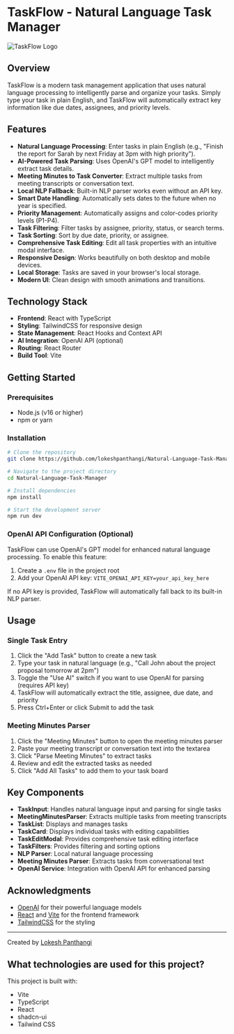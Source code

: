 # TaskFlow - Natural Language Task Manager

![TaskFlow Logo](https://github.com/lokeshpanthangi/Natural-Language-Task-Manager/blob/main/public/taskflow-logo.png)

## Overview

TaskFlow is a modern task management application that uses natural language processing to intelligently parse and organize your tasks. Simply type your task in plain English, and TaskFlow will automatically extract key information like due dates, assignees, and priority levels.

## Features

- **Natural Language Processing**: Enter tasks in plain English (e.g., "Finish the report for Sarah by next Friday at 3pm with high priority").
- **AI-Powered Task Parsing**: Uses OpenAI's GPT model to intelligently extract task details.
- **Meeting Minutes to Task Converter**: Extract multiple tasks from meeting transcripts or conversation text.
- **Local NLP Fallback**: Built-in NLP parser works even without an API key.
- **Smart Date Handling**: Automatically sets dates to the future when no year is specified.
- **Priority Management**: Automatically assigns and color-codes priority levels (P1-P4).
- **Task Filtering**: Filter tasks by assignee, priority, status, or search terms.
- **Task Sorting**: Sort by due date, priority, or assignee.
- **Comprehensive Task Editing**: Edit all task properties with an intuitive modal interface.
- **Responsive Design**: Works beautifully on both desktop and mobile devices.
- **Local Storage**: Tasks are saved in your browser's local storage.
- **Modern UI**: Clean design with smooth animations and transitions.

## Technology Stack

- **Frontend**: React with TypeScript
- **Styling**: TailwindCSS for responsive design
- **State Management**: React Hooks and Context API
- **AI Integration**: OpenAI API (optional)
- **Routing**: React Router
- **Build Tool**: Vite

## Getting Started

### Prerequisites

- Node.js (v16 or higher)
- npm or yarn

### Installation

```bash
# Clone the repository
git clone https://github.com/lokeshpanthangi/Natural-Language-Task-Manager.git

# Navigate to the project directory
cd Natural-Language-Task-Manager

# Install dependencies
npm install

# Start the development server
npm run dev
```

### OpenAI API Configuration (Optional)

TaskFlow can use OpenAI's GPT model for enhanced natural language processing. To enable this feature:

1. Create a `.env` file in the project root
2. Add your OpenAI API key: `VITE_OPENAI_API_KEY=your_api_key_here`

If no API key is provided, TaskFlow will automatically fall back to its built-in NLP parser.

## Usage

### Single Task Entry
1. Click the "Add Task" button to create a new task
2. Type your task in natural language (e.g., "Call John about the project proposal tomorrow at 2pm")
3. Toggle the "Use AI" switch if you want to use OpenAI for parsing (requires API key)
4. TaskFlow will automatically extract the title, assignee, due date, and priority
5. Press Ctrl+Enter or click Submit to add the task

### Meeting Minutes Parser
1. Click the "Meeting Minutes" button to open the meeting minutes parser
2. Paste your meeting transcript or conversation text into the textarea
3. Click "Parse Meeting Minutes" to extract tasks
4. Review and edit the extracted tasks as needed
5. Click "Add All Tasks" to add them to your task board

## Key Components

- **TaskInput**: Handles natural language input and parsing for single tasks
- **MeetingMinutesParser**: Extracts multiple tasks from meeting transcripts
- **TaskList**: Displays and manages tasks
- **TaskCard**: Displays individual tasks with editing capabilities
- **TaskEditModal**: Provides comprehensive task editing interface
- **TaskFilters**: Provides filtering and sorting options
- **NLP Parser**: Local natural language processing
- **Meeting Minutes Parser**: Extracts tasks from conversational text
- **OpenAI Service**: Integration with OpenAI API for enhanced parsing


## Acknowledgments

- [OpenAI](https://openai.com/) for their powerful language models
- [React](https://reactjs.org/) and [Vite](https://vitejs.dev/) for the frontend framework
- [TailwindCSS](https://tailwindcss.com/) for the styling

---

Created by [Lokesh Panthangi](https://github.com/lokeshpanthangi)

## What technologies are used for this project?

This project is built with:

- Vite
- TypeScript
- React
- shadcn-ui
- Tailwind CSS
